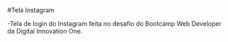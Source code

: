 #Tela Instagram

-Tela de login do Instagram feita no desafio do Bootcamp Web Developer da Digital Innovation One.
